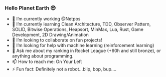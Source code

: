 ### Hello Planet Earth 😎

- 🔭 I’m currently working @Netpos
- 🌱 I’m currently learning Clean Architecture, TDD, Observer Pattern, SOLID, Bitwise Operations, Heapsort, MinMax, Lua, Rust, Game Development, 2D Drawing/Animation
- 👯 I’m looking to collaborate on fun projects!
- 🤔 I’m looking for help with machine learning (reinforcement learning)
- 💬 Ask me about my ranking in Rocket League (+60h and still bronze), or anything about programming.
- 📫 How to reach me: On Your Left
- ⚡ Fun fact: Definitely not a robot...blip, bop, bup....
